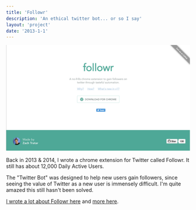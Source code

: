 ```yaml
---
title: 'Followr'
description: 'An ethical twitter bot... or so I say'
layout: 'project'
date: '2013-1-1'
---
```


<img class="full" src="/img/projects/followr/site.png">

Back in 2013 & 2014, I wrote a chrome extension for Twitter called Followr. It still has about 12,000 Daily Active Users.

The "Twitter Bot" was designed to help new users gain followers, since seeing the value of Twitter as a new user is immensely difficult. I'm quite amazed this still hasn't been solved.

[I wrote a lot about Followr here](https://zachtratar.com/followr.html) and [more
here](https://zachtratar.com/followrv1.html).
